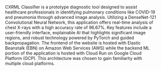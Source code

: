 CXRML Classifier is a prototype diagnostic tool designed to assist healthcare professionals in identifying pulmonary conditions like COVID-19 and pneumonia through advanced image analysis. Utilizing a DenseNet-121 Convolutional Neural Network, this application offers real-time analysis of chest X-rays with a high accuracy rate of 96.67%. Key features include a user-friendly interface, explainable AI that highlights significant image regions, and robust technology powered by PyTorch and guided backpropagation. The frontend of the website is hosted with Elastic Beanstalk (EBN) on Amazon Web Services (AWS) while the backend ML portion of the application is hosted with Cloud Run on Google Cloud Platform (GCP). This architecture was chosen to gain familiarity with multiple cloud platforms.
